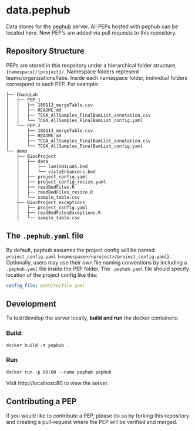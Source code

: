 # data.pephub
Data stores for the [pephub](https://github.com/pepkit/pephub) server. All PEPs hosted with pephub can be located here. New PEP's are added via pull requests to this repository.

## Repository Structure
PEPs are stored in this reopsitory under a hierarchical folder structure, `{namespace}/{project}/`. Namespace folders represent teams/organizations/labs. Inside each namespace folder, individual folders correspond to each PEP. For example:

```
├── ChangLab
│   ├── PEP_1
│   │   ├── 180113_mergeTable.csv
│   │   ├── README.md
│   │   ├── TCGA_AllSamples_FinalBamList_annotation.csv
│   │   └── TCGA_AllSamples_FinalBamList_config.yaml
│   └── PEP_2
│       ├── 180113_mergeTable.csv
│       ├── README.md
│       ├── TCGA_AllSamples_FinalBamList_annotation.csv
│       └── TCGA_AllSamples_FinalBamList_config.yaml
└── demo
    ├── BiocProject
    │   ├── data
    │   │   ├── laminB1Lads.bed
    │   │   └── vistaEnhancers.bed
    │   ├── project_config.yaml
    │   ├── project_config_resize.yaml
    │   ├── readBedFiles.R
    │   ├── readBedFiles_resize.R
    │   └── sample_table.csv
    ├── BiocProject_exceptions
    │   ├── project_config.yaml
    │   ├── readBedFilesExceptions.R
    │   └── sample_table.csv
```

## The `.pephub.yaml` file
By default, pephub assumes the project config will be named `project_config.yaml` (`<namespace>/<project>/project_config.yaml`). Optionally, users may use their own file naming conventions by including a `.pephub.yaml` file inside the PEP folder. The `.pephub.yaml` file should specify location of the project config like this:

```yaml
config_file: path/to/file.yaml
```

## Development
To test/develop the server locally, **build and run** the docker containers:

### Build:
```
docker build -t pephub .
```

### Run
```
docker run -p 80:80 --name pephub pephub
```

Visit http://localhost:80 to view the server.

## Contributing a PEP

If you would like to contribute a PEP, please do so by forking this repository and creating a pull-request where the PEP will be verified and merged.
